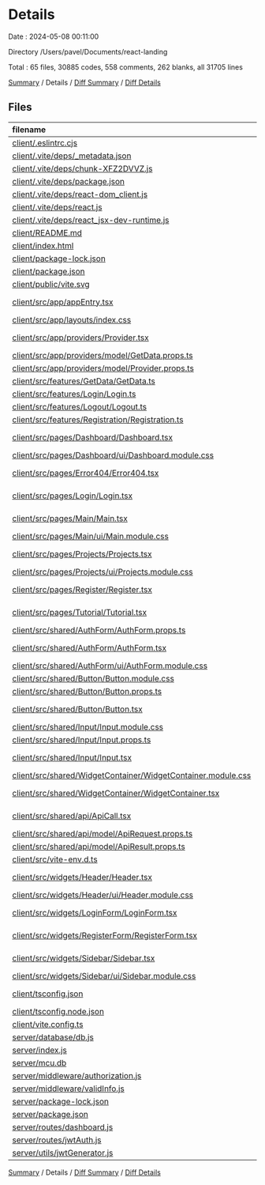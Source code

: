 # Details

Date : 2024-05-08 00:11:00

Directory /Users/pavel/Documents/react-landing

Total : 65 files,  30885 codes, 558 comments, 262 blanks, all 31705 lines

[Summary](results.md) / Details / [Diff Summary](diff.md) / [Diff Details](diff-details.md)

## Files
| filename | language | code | comment | blank | total |
| :--- | :--- | ---: | ---: | ---: | ---: |
| [client/.eslintrc.cjs](/client/.eslintrc.cjs) | JavaScript | 18 | 0 | 1 | 19 |
| [client/.vite/deps/_metadata.json](/client/.vite/deps/_metadata.json) | JSON | 31 | 0 | 0 | 31 |
| [client/.vite/deps/chunk-XFZ2DVVZ.js](/client/.vite/deps/chunk-XFZ2DVVZ.js) | JavaScript | 1,811 | 93 | 4 | 1,908 |
| [client/.vite/deps/package.json](/client/.vite/deps/package.json) | JSON | 3 | 0 | 1 | 4 |
| [client/.vite/deps/react-dom_client.js](/client/.vite/deps/react-dom_client.js) | JavaScript | 21,287 | 347 | 6 | 21,640 |
| [client/.vite/deps/react.js](/client/.vite/deps/react.js) | JavaScript | 4 | 1 | 1 | 6 |
| [client/.vite/deps/react_jsx-dev-runtime.js](/client/.vite/deps/react_jsx-dev-runtime.js) | JavaScript | 871 | 23 | 3 | 897 |
| [client/README.md](/client/README.md) | Markdown | 22 | 0 | 9 | 31 |
| [client/index.html](/client/index.html) | HTML | 13 | 0 | 1 | 14 |
| [client/package-lock.json](/client/package-lock.json) | JSON | 2,857 | 0 | 1 | 2,858 |
| [client/package.json](/client/package.json) | JSON | 32 | 0 | 1 | 33 |
| [client/public/vite.svg](/client/public/vite.svg) | XML | 1 | 0 | 0 | 1 |
| [client/src/app/appEntry.tsx](/client/src/app/appEntry.tsx) | TypeScript JSX | 9 | 0 | 3 | 12 |
| [client/src/app/layouts/index.css](/client/src/app/layouts/index.css) | CSS | 104 | 0 | 12 | 116 |
| [client/src/app/providers/Provider.tsx](/client/src/app/providers/Provider.tsx) | TypeScript JSX | 109 | 1 | 12 | 122 |
| [client/src/app/providers/model/GetData.props.ts](/client/src/app/providers/model/GetData.props.ts) | TypeScript | 3 | 0 | 0 | 3 |
| [client/src/app/providers/model/Provider.props.ts](/client/src/app/providers/model/Provider.props.ts) | TypeScript | 1 | 0 | 0 | 1 |
| [client/src/features/GetData/GetData.ts](/client/src/features/GetData/GetData.ts) | TypeScript | 13 | 0 | 2 | 15 |
| [client/src/features/Login/Login.ts](/client/src/features/Login/Login.ts) | TypeScript | 31 | 0 | 2 | 33 |
| [client/src/features/Logout/Logout.ts](/client/src/features/Logout/Logout.ts) | TypeScript | 4 | 0 | 1 | 5 |
| [client/src/features/Registration/Registration.ts](/client/src/features/Registration/Registration.ts) | TypeScript | 29 | 0 | 2 | 31 |
| [client/src/pages/Dashboard/Dashboard.tsx](/client/src/pages/Dashboard/Dashboard.tsx) | TypeScript JSX | 16 | 1 | 6 | 23 |
| [client/src/pages/Dashboard/ui/Dashboard.module.css](/client/src/pages/Dashboard/ui/Dashboard.module.css) | CSS | 18 | 0 | 3 | 21 |
| [client/src/pages/Error404/Error404.tsx](/client/src/pages/Error404/Error404.tsx) | TypeScript JSX | 9 | 0 | 3 | 12 |
| [client/src/pages/Login/Login.tsx](/client/src/pages/Login/Login.tsx) | TypeScript JSX | 10 | 0 | 2 | 12 |
| [client/src/pages/Main/Main.tsx](/client/src/pages/Main/Main.tsx) | TypeScript JSX | 14 | 0 | 4 | 18 |
| [client/src/pages/Main/ui/Main.module.css](/client/src/pages/Main/ui/Main.module.css) | CSS | 14 | 0 | 5 | 19 |
| [client/src/pages/Projects/Projects.tsx](/client/src/pages/Projects/Projects.tsx) | TypeScript JSX | 26 | 1 | 4 | 31 |
| [client/src/pages/Projects/ui/Projects.module.css](/client/src/pages/Projects/ui/Projects.module.css) | CSS | 40 | 0 | 7 | 47 |
| [client/src/pages/Register/Register.tsx](/client/src/pages/Register/Register.tsx) | TypeScript JSX | 10 | 0 | 2 | 12 |
| [client/src/pages/Tutorial/Tutorial.tsx](/client/src/pages/Tutorial/Tutorial.tsx) | TypeScript JSX | 9 | 0 | 2 | 11 |
| [client/src/shared/AuthForm/AuthForm.props.ts](/client/src/shared/AuthForm/AuthForm.props.ts) | TypeScript | 0 | 0 | 1 | 1 |
| [client/src/shared/AuthForm/AuthForm.tsx](/client/src/shared/AuthForm/AuthForm.tsx) | TypeScript JSX | 8 | 0 | 3 | 11 |
| [client/src/shared/AuthForm/ui/AuthForm.module.css](/client/src/shared/AuthForm/ui/AuthForm.module.css) | CSS | 19 | 0 | 3 | 22 |
| [client/src/shared/Button/Button.module.css](/client/src/shared/Button/Button.module.css) | CSS | 37 | 0 | 7 | 44 |
| [client/src/shared/Button/Button.props.ts](/client/src/shared/Button/Button.props.ts) | TypeScript | 5 | 0 | 1 | 6 |
| [client/src/shared/Button/Button.tsx](/client/src/shared/Button/Button.tsx) | TypeScript JSX | 15 | 0 | 5 | 20 |
| [client/src/shared/Input/Input.module.css](/client/src/shared/Input/Input.module.css) | CSS | 31 | 0 | 6 | 37 |
| [client/src/shared/Input/Input.props.ts](/client/src/shared/Input/Input.props.ts) | TypeScript | 8 | 0 | 0 | 8 |
| [client/src/shared/Input/Input.tsx](/client/src/shared/Input/Input.tsx) | TypeScript JSX | 47 | 0 | 9 | 56 |
| [client/src/shared/WidgetContainer/WidgetContainer.module.css](/client/src/shared/WidgetContainer/WidgetContainer.module.css) | CSS | 11 | 0 | 0 | 11 |
| [client/src/shared/WidgetContainer/WidgetContainer.tsx](/client/src/shared/WidgetContainer/WidgetContainer.tsx) | TypeScript JSX | 6 | 0 | 3 | 9 |
| [client/src/shared/api/ApiCall.tsx](/client/src/shared/api/ApiCall.tsx) | TypeScript JSX | 50 | 68 | 29 | 147 |
| [client/src/shared/api/model/ApiRequest.props.ts](/client/src/shared/api/model/ApiRequest.props.ts) | TypeScript | 5 | 0 | 1 | 6 |
| [client/src/shared/api/model/ApiResult.props.ts](/client/src/shared/api/model/ApiResult.props.ts) | TypeScript | 6 | 0 | 0 | 6 |
| [client/src/vite-env.d.ts](/client/src/vite-env.d.ts) | TypeScript | 0 | 1 | 1 | 2 |
| [client/src/widgets/Header/Header.tsx](/client/src/widgets/Header/Header.tsx) | TypeScript JSX | 5 | 2 | 2 | 9 |
| [client/src/widgets/Header/ui/Header.module.css](/client/src/widgets/Header/ui/Header.module.css) | CSS | 41 | 0 | 6 | 47 |
| [client/src/widgets/LoginForm/LoginForm.tsx](/client/src/widgets/LoginForm/LoginForm.tsx) | TypeScript JSX | 61 | 0 | 9 | 70 |
| [client/src/widgets/RegisterForm/RegisterForm.tsx](/client/src/widgets/RegisterForm/RegisterForm.tsx) | TypeScript JSX | 82 | 0 | 11 | 93 |
| [client/src/widgets/Sidebar/Sidebar.tsx](/client/src/widgets/Sidebar/Sidebar.tsx) | TypeScript JSX | 108 | 0 | 6 | 114 |
| [client/src/widgets/Sidebar/ui/Sidebar.module.css](/client/src/widgets/Sidebar/ui/Sidebar.module.css) | CSS | 41 | 0 | 10 | 51 |
| [client/tsconfig.json](/client/tsconfig.json) | JSON with Comments | 31 | 2 | 3 | 36 |
| [client/tsconfig.node.json](/client/tsconfig.node.json) | JSON | 11 | 0 | 1 | 12 |
| [client/vite.config.ts](/client/vite.config.ts) | TypeScript | 17 | 1 | 1 | 19 |
| [server/database/db.js](/server/database/db.js) | JavaScript | 16 | 1 | 3 | 20 |
| [server/index.js](/server/index.js) | JavaScript | 19 | 5 | 7 | 31 |
| [server/mcu.db](/server/mcu.db) | SQL | 9 | 0 | 0 | 9 |
| [server/middleware/authorization.js](/server/middleware/authorization.js) | JavaScript | 16 | 0 | 5 | 21 |
| [server/middleware/validInfo.js](/server/middleware/validInfo.js) | JavaScript | 13 | 0 | 3 | 16 |
| [server/package-lock.json](/server/package-lock.json) | JSON | 2,584 | 0 | 1 | 2,585 |
| [server/package.json](/server/package.json) | JSON | 22 | 0 | 1 | 23 |
| [server/routes/dashboard.js](/server/routes/dashboard.js) | JavaScript | 45 | 2 | 6 | 53 |
| [server/routes/jwtAuth.js](/server/routes/jwtAuth.js) | JavaScript | 88 | 9 | 16 | 113 |
| [server/utils/jwtGenerator.js](/server/utils/jwtGenerator.js) | JavaScript | 9 | 0 | 2 | 11 |

[Summary](results.md) / Details / [Diff Summary](diff.md) / [Diff Details](diff-details.md)